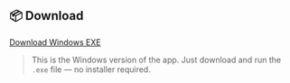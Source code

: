 ## 📦 Download

[Download Windows EXE](https://drive.google.com/file/d/1v1VD0PNh7x0tHe54qAGNhV4q0pawaFTp/view?usp=sharing)

> This is the Windows version of the app. Just download and run the `.exe` file — no installer required.
